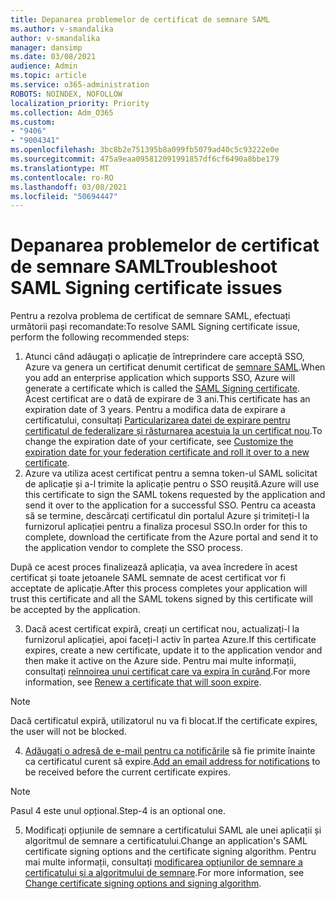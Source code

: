 ```yaml
---
title: Depanarea problemelor de certificat de semnare SAML
ms.author: v-smandalika
author: v-smandalika
manager: dansimp
ms.date: 03/08/2021
audience: Admin
ms.topic: article
ms.service: o365-administration
ROBOTS: NOINDEX, NOFOLLOW
localization_priority: Priority
ms.collection: Adm_O365
ms.custom:
- "9406"
- "9004341"
ms.openlocfilehash: 3bc8b2e751395b8a099fb5079ad40c5c93222e0e
ms.sourcegitcommit: 475a9eaa095812091991857df6cf6490a8bbe179
ms.translationtype: MT
ms.contentlocale: ro-RO
ms.lasthandoff: 03/08/2021
ms.locfileid: "50694447"
---
```

# <a name="troubleshoot-saml-signing-certificate-issues"></a><span data-ttu-id="b4271-102">Depanarea problemelor de certificat de semnare SAML</span><span class="sxs-lookup"><span data-stu-id="b4271-102">Troubleshoot SAML Signing certificate issues</span></span>

<span data-ttu-id="b4271-103">Pentru a rezolva problema de certificat de semnare SAML, efectuați următorii pași recomandate:</span><span class="sxs-lookup"><span data-stu-id="b4271-103">To resolve SAML Signing certificate issue, perform the following recommended steps:</span></span>

1. <span data-ttu-id="b4271-104">Atunci când adăugați o aplicație de întreprindere care acceptă SSO, Azure va genera un certificat denumit certificat de [semnare SAML](https://docs.microsoft.com/azure/active-directory/manage-apps/manage-certificates-for-federated-single-sign-on#auto-generated-certificate-for-gallery-and-non-gallery-applications).</span><span class="sxs-lookup"><span data-stu-id="b4271-104">When you add an enterprise application which supports SSO, Azure will generate a certificate which is called the [SAML Signing certificate](https://docs.microsoft.com/azure/active-directory/manage-apps/manage-certificates-for-federated-single-sign-on#auto-generated-certificate-for-gallery-and-non-gallery-applications).</span></span> <span data-ttu-id="b4271-105">Acest certificat are o dată de expirare de 3 ani.</span><span class="sxs-lookup"><span data-stu-id="b4271-105">This certificate has an expiration date of 3 years.</span></span> <span data-ttu-id="b4271-106">Pentru a modifica data de expirare a certificatului, consultați [Particularizarea datei de expirare pentru certificatul de federalizare și răsturnarea acestuia la un certificat nou](https://docs.microsoft.com/azure/active-directory/manage-apps/manage-certificates-for-federated-single-sign-on#customize-the-expiration-date-for-your-federation-certificate-and-roll-it-over-to-a-new-certificate).</span><span class="sxs-lookup"><span data-stu-id="b4271-106">To change the expiration date of your certificate, see [Customize the expiration date for your federation certificate and roll it over to a new certificate](https://docs.microsoft.com/azure/active-directory/manage-apps/manage-certificates-for-federated-single-sign-on#customize-the-expiration-date-for-your-federation-certificate-and-roll-it-over-to-a-new-certificate).</span></span>
2. <span data-ttu-id="b4271-107">Azure va utiliza acest certificat pentru a semna token-ul SAML solicitat de aplicație și a-l trimite la aplicație pentru o SSO reușită.</span><span class="sxs-lookup"><span data-stu-id="b4271-107">Azure will use this certificate to sign the SAML tokens requested by the application and send it over to the application for a successful SSO.</span></span> <span data-ttu-id="b4271-108">Pentru ca aceasta să se termine, descărcați certificatul din portalul Azure și trimiteți-l la furnizorul aplicației pentru a finaliza procesul SSO.</span><span class="sxs-lookup"><span data-stu-id="b4271-108">In order for this to complete, download the certificate from the Azure portal and send it to the application vendor to complete the SSO process.</span></span>

<span data-ttu-id="b4271-109">După ce acest proces finalizează aplicația, va avea încredere în acest certificat și toate jetoanele SAML semnate de acest certificat vor fi acceptate de aplicație.</span><span class="sxs-lookup"><span data-stu-id="b4271-109">After this process completes your application will trust this certificate and all the SAML tokens signed by this certificate will be accepted by the application.</span></span>

3. <span data-ttu-id="b4271-110">Dacă acest certificat expiră, creați un certificat nou, actualizați-l la furnizorul aplicației, apoi faceți-l activ în partea Azure.</span><span class="sxs-lookup"><span data-stu-id="b4271-110">If this certificate expires, create a new certificate, update it to the application vendor and then make it active on the Azure side.</span></span> <span data-ttu-id="b4271-111">Pentru mai multe informații, consultați [reînnoirea unui certificat care va expira în curând](https://docs.microsoft.com/azure/active-directory/manage-apps/manage-certificates-for-federated-single-sign-on#renew-a-certificate-that-will-soon-expire).</span><span class="sxs-lookup"><span data-stu-id="b4271-111">For more information, see [Renew a certificate that will soon expire](https://docs.microsoft.com/azure/active-directory/manage-apps/manage-certificates-for-federated-single-sign-on#renew-a-certificate-that-will-soon-expire).</span></span>

> [!NOTE]
> <span data-ttu-id="b4271-112">Dacă certificatul expiră, utilizatorul nu va fi blocat.</span><span class="sxs-lookup"><span data-stu-id="b4271-112">If the certificate expires, the user will not be blocked.</span></span>

4. <span data-ttu-id="b4271-113">[Adăugați o adresă de e-mail pentru ca notificările](https://docs.microsoft.com/azure/active-directory/manage-apps/manage-certificates-for-federated-single-sign-on#add-email-notification-addresses-for-certificate-expiration) să fie primite înainte ca certificatul curent să expire.</span><span class="sxs-lookup"><span data-stu-id="b4271-113">[Add an email address for notifications](https://docs.microsoft.com/azure/active-directory/manage-apps/manage-certificates-for-federated-single-sign-on#add-email-notification-addresses-for-certificate-expiration) to be received before the current certificate expires.</span></span>

> [!NOTE]
> <span data-ttu-id="b4271-114">Pasul 4 este unul opțional.</span><span class="sxs-lookup"><span data-stu-id="b4271-114">Step-4 is an optional one.</span></span>

5. <span data-ttu-id="b4271-115">Modificați opțiunile de semnare a certificatului SAML ale unei aplicații și algoritmul de semnare a certificatului.</span><span class="sxs-lookup"><span data-stu-id="b4271-115">Change an application's SAML certificate signing options and the certificate signing algorithm.</span></span> <span data-ttu-id="b4271-116">Pentru mai multe informații, consultați [modificarea opțiunilor de semnare a certificatului și a algoritmului de semnare](https://docs.microsoft.com/azure/active-directory/manage-apps/certificate-signing-options).</span><span class="sxs-lookup"><span data-stu-id="b4271-116">For more information, see [Change certificate signing options and signing algorithm](https://docs.microsoft.com/azure/active-directory/manage-apps/certificate-signing-options).</span></span>

